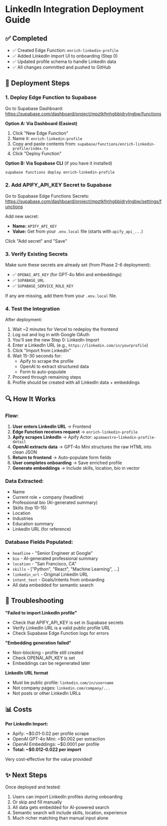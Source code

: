# LinkedIn Integration Deployment Guide

## ✅ Completed
- ✅ Created Edge Function: `enrich-linkedin-profile`
- ✅ Added LinkedIn import UI to onboarding (Step 0)
- ✅ Updated profile schema to handle LinkedIn data
- ✅ All changes committed and pushed to GitHub

## 🚀 Deployment Steps

### 1. Deploy Edge Function to Supabase

Go to Supabase Dashboard:
https://supabase.com/dashboard/project/mpztkfmhgbbidrylngbw/functions

**Option A: Via Dashboard (Easiest)**
1. Click "New Edge Function"
2. Name it: `enrich-linkedin-profile`
3. Copy and paste contents from: `supabase/functions/enrich-linkedin-profile/index.ts`
4. Click "Deploy Function"

**Option B: Via Supabase CLI** (if you have it installed)
```bash
supabase functions deploy enrich-linkedin-profile
```

### 2. Add APIFY_API_KEY Secret to Supabase

Go to Supabase Edge Functions Secrets:
https://supabase.com/dashboard/project/mpztkfmhgbbidrylngbw/settings/functions

Add new secret:
- **Name:** `APIFY_API_KEY`
- **Value:** Get from your `.env.local` file (starts with `apify_api_...`)

Click "Add secret" and "Save"

### 3. Verify Existing Secrets

Make sure these secrets are already set (from Phase 2-6 deployment):
- ✅ `OPENAI_API_KEY` (for GPT-4o Mini and embeddings)
- ✅ `SUPABASE_URL`
- ✅ `SUPABASE_SERVICE_ROLE_KEY`

If any are missing, add them from your `.env.local` file.

### 4. Test the Integration

After deployment:
1. Wait ~2 minutes for Vercel to redeploy the frontend
2. Log out and log in with Google OAuth
3. You'll see the new Step 0: LinkedIn Import
4. Enter a LinkedIn URL (e.g., `https://linkedin.com/in/yourprofile`)
5. Click "Import from LinkedIn"
6. Wait 15-30 seconds for:
   - Apify to scrape the profile
   - OpenAI to extract structured data
   - Form to auto-populate
7. Proceed through remaining steps
8. Profile should be created with all LinkedIn data + embeddings

## 🔍 How It Works

### Flow:
1. **User enters LinkedIn URL** → Frontend
2. **Edge Function receives request** → `enrich-linkedin-profile`
3. **Apify scrapes LinkedIn** → Apify Actor: `apimaestro~linkedin-profile-detail`
4. **OpenAI extracts data** → GPT-4o Mini structures the raw HTML into clean JSON
5. **Return to frontend** → Auto-populate form fields
6. **User completes onboarding** → Save enriched profile
7. **Generate embeddings** → Include skills, location, bio in vector

### Data Extracted:
- Name
- Current role + company (headline)
- Professional bio (AI-generated summary)
- Skills (top 10-15)
- Location
- Industries
- Education summary
- LinkedIn URL (for reference)

### Database Fields Populated:
- `headline` - "Senior Engineer at Google"
- `bio` - AI-generated professional summary
- `location` - "San Francisco, CA"
- `skills` - ["Python", "React", "Machine Learning", ...]
- `linkedin_url` - Original LinkedIn URL
- `intent_text` - Goals/intents from onboarding
- All data embedded for semantic search

## 🐛 Troubleshooting

**"Failed to import LinkedIn profile"**
- Check that APIFY_API_KEY is set in Supabase secrets
- Verify LinkedIn URL is a valid public profile URL
- Check Supabase Edge Function logs for errors

**"Embedding generation failed"**
- Non-blocking - profile still created
- Check OPENAI_API_KEY is set
- Embeddings can be regenerated later

**LinkedIn URL format**
- Must be public profile: `linkedin.com/in/username`
- Not company pages: `linkedin.com/company/...`
- Not posts or other LinkedIn URLs

## 📊 Costs

**Per LinkedIn Import:**
- Apify: ~$0.01-0.02 per profile scrape
- OpenAI GPT-4o Mini: ~$0.002 per extraction
- OpenAI Embeddings: ~$0.0001 per profile
- **Total: ~$0.012-0.022 per import**

Very cost-effective for the value provided!

## ✨ Next Steps

Once deployed and tested:
1. Users can import LinkedIn profiles during onboarding
2. Or skip and fill manually
3. All data gets embedded for AI-powered search
4. Semantic search will include skills, location, experience
5. Much richer matching than manual input alone
